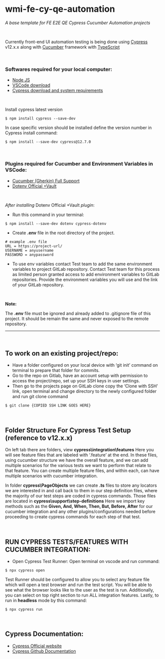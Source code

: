 # wmi-fe-cy-qe-automation

*A base template for FE E2E QE Cypress Cucumber Automation projects*

<br>

Currently front-end UI automation testing is being done using [Cypress](https://www.cypress.io/) v12.x.x along with [Cucumber](https://cucumber.io/) framework with [TypeScript](https://www.typescriptlang.org/)

<br>

### Softwares required for your local computer:

* [Node JS](https://nodejs.org/en/download/)
* [VSCode download](https://code.visualstudio.com/download)
* [Cypress download and system requirements](https://docs.cypress.io/guides/getting-started/installing-cypress)

<br>

Install cypress latest version
```
$ npm install cypress --save-dev
```
In case specific version should be installed define the version number in Cypress install command:

```
$ npm install --save-dev cypress@12.7.0
```


<br>

### Plugins required for Cucumber and Environment Variables in VSCode:

* [Cucumber (Gherkin) Full Support](https://marketplace.visualstudio.com/items?itemName=alexkrechik.cucumberautocomplete)
* [Dotenv Official +Vault](https://marketplace.visualstudio.com/items?itemName=dotenv.dotenv-vscode)

<br>

*After installing* Dotenv Official +Vault *plugin*: 

* Run this command in your terminal:
```
$ npm install --save-dev dotenv cypress-dotenv
```
* Create **.env** file in the root directory of the project.

```
# example .env file
URL = https://project-url/
USERNAME = anyusername
PASSWORD = anypassword

```
* To use env variables contact Test team to add the same environment variables to project GitLab repository. Contact Test team for this process as limited person granted access to add environment variables to GitLab repositories. Provide the environment variables you will use and the link of your GitLab repository.

<br>

**Note:**

The **.env** file must be ignored and already added to .gitignore file of this project. It should be remain the same and never exposed to the remote repository.

---
<br>

## To work on an existing project/repo:

* Have a folder configured on your local device with ‘git init’ command on terminal to prepare that folder for commits.
* Go to the repo on Gitlab, have an account setup with permission to access the project/repo, set up your SSH keys in user settings.
* Then go to the projects page on GitLab clone copy the ‘Clone with SSH’ link, open terminal and change directory to the newly configured folder and run git clone command

```
$ git clone {COPIED SSH LINK GOES HERE}
```
<br>

## Folder Structure For Cypress Test Setup (reference to v12.x.x)

On left tab there are folders, view **cypress\integration\features** Here you will see feature files that are labeled with ‘.feature’ at the end. In these files, using cucumber structure we have the overall feature, and we can add multiple scenarios for the various tests we want to perform that relate to that feature. You can create multiple feature files, and within each, can have multiple scenarios with cucumber integration.

In folder **cypress\PageObjects** we can create **.ts** files to store any locators we are interested in and call back to them in our step definition files, where the majority of our test steps are coded in cypress commands.
Those files are located in **cypress\support\step-definitions** Here we import key methods such as the **Given, And, When, Then, But, Before, After** for our cucumber integration and any other plugins/configurations needed before proceeding to create cypress commands for each step of that test.

<br>

## RUN CYPRESS TESTS/FEATURES WITH CUCUMBER INTEGRATION:

* Open Cypress Test Runner: Open terminal on vscode and run command: 

```
$ npx cypress open
```

Test Runner should be configured to allow you to select any feature file which will open a test browser and run the test script. You will be able to see what the browser looks like to the user as the test is run.
Additionally, you can select on top right section to run ALL integration features.
Lastly, to run in **headless** mode by this command: 

```
$ npx cypress run
```

<br>

## Cypress Documentation:

* [Cypress Official website](https://www.cypress.io/)
* [Cypress Github Documentation](https://github.com/cypress-io/cypress-documentation)